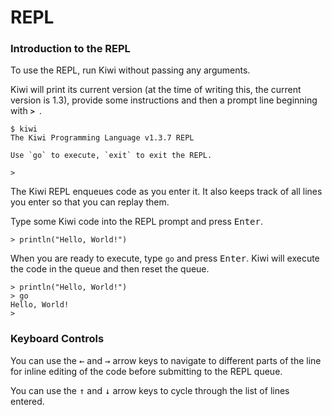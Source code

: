 # REPL

### Introduction to the REPL

To use the REPL, run Kiwi without passing any arguments. 

Kiwi will print its current version (at the time of writing this, the current version is 1.3), provide some instructions and then a prompt line beginning with **`> `**.

```
$ kiwi
The Kiwi Programming Language v1.3.7 REPL

Use `go` to execute, `exit` to exit the REPL.

>   
```

The Kiwi REPL enqueues code as you enter it. It also keeps track of all lines you enter so that you can replay them.

Type some Kiwi code into the REPL prompt and press <kbd>Enter</kbd>.

```
> println("Hello, World!")
```

When you are ready to execute, type `go` and press <kbd>Enter</kbd>. Kiwi will execute the code in the queue and then reset the queue.

```
> println("Hello, World!")
> go
Hello, World!
> 
```

### Keyboard Controls

You can use the <kbd>&#8592;</kbd> and <kbd>&#8594;</kbd> arrow keys to navigate to different parts of the line for inline editing of the code before submitting to the REPL queue.

You can use the <kbd>&#8593;</kbd> and <kbd>&#8595;</kbd> arrow keys to cycle through the list of lines entered.